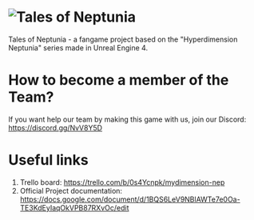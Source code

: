 # ![Tales of Neptunia](https://i.imgur.com/V6KMJjA.png) 
Tales of Neptunia - a fangame project based on the "Hyperdimension Neptunia" series made in Unreal Engine 4.
# How to become a member of the Team?
If you want help our team by making this game with us, join our Discord: https://discord.gg/NvV8Y5D
# Useful links
1. Trello board: https://trello.com/b/0s4Ycnpk/mydimension-nep
2. Official Project documentation: https://docs.google.com/document/d/1BQS6LeV9NBlAWTe7e0Oa-TE3KdEyIaqOkVPB87RXvOc/edit
